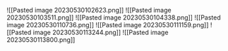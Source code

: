 ![[Pasted image 20230530102623.png]]
![[Pasted image 20230530103511.png]]
![[Pasted image 20230530104338.png]]
![[Pasted image 20230530110736.png]]
![[Pasted image 20230530111159.png]]
![[Pasted image 20230530113244.png]]
![[Pasted image 20230530113800.png]]
